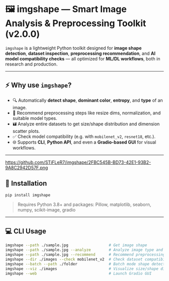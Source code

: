 ﻿# 🖼️ imgshape — Smart Image Analysis & Preprocessing Toolkit (v2.0.0)

`imgshape` is a lightweight Python toolkit designed for **image shape detection**, **dataset inspection**, **preprocessing recommendation**, and **AI model compatibility checks** — all optimized for **ML/DL workflows**, both in research and production.


---

## ⚡️ Why use `imgshape`?

* 🔍 Automatically **detect shape**, **dominant color**, **entropy**, and **type** of an image.
* 🧠 Recommend preprocessing steps like resize dims, normalization, and suitable model types.
* 🖬 Analyze entire datasets to get size/shape distribution and dimension scatter plots.
* ✅ Check model compatibility (e.g. with `mobilenet_v2`, `resnet18`, etc.).
* 🌐 Supports **CLI**, **Python API**, and even a **Gradio-based GUI** for visual workflows.

---
https://github.com/STiFLeR7/imgshape/2FBC545B-BD73-42E1-93B2-9A8C2942D57F.png

## 🚀 Installation

```bash
pip install imgshape
```

> Requires Python 3.8+ and packages: Pillow, matplotlib, seaborn, numpy, scikit-image, gradio

---

## 💻 CLI Usage

```bash
imgshape --path ./sample.jpg                  # Get image shape
imgshape --path ./sample.jpg --analyze        # Analyze image type and entropy
imgshape --path ./sample.jpg --recommend      # Recommend preprocessing steps
imgshape --dir ./images --check mobilenet_v2  # Check dataset compatibility with a model
imgshape --batch --path ./folder              # Batch mode shape detection
imgshape --viz ./images                       # Visualize size/shape distribution
imgshape --web                                # Launch Gradio GUI
```

